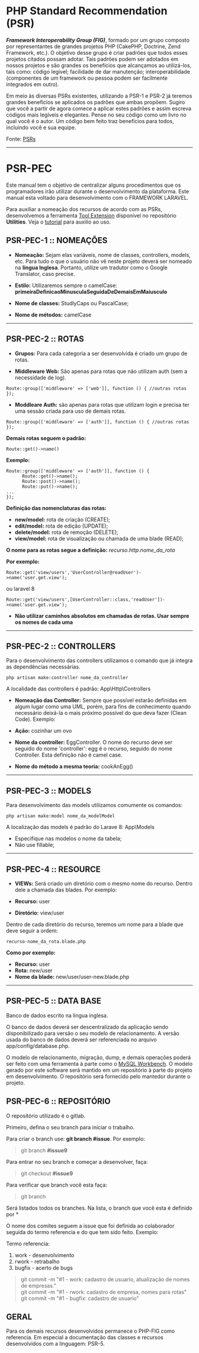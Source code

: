 # PHP Standard Recommendation (PSR)

_**Framework Interoperability Group (FIG)**_, formado por um grupo composto por representantes de grandes projetos PHP (CakePHP, Doctrine, Zend Framework, etc.). O objetivo desse grupo é criar padrões que todos esses projetos citados possam adotar. Tais padrões podem ser adotados em nossos projetos e são grandes os benefícios que alcançamos ao utilizá-los, tais como: código legível; facilidade de dar manutenção; interoperabilidade (componentes de um framework ou pessoa podem ser facilmente integrados em outro).

Em meio às diversas PSRs existentes, utilizando a PSR-1 e PSR-2 já teremos grandes benefícios se aplicados os padrões que ambas propõem. Sugiro que você a partir de agora comece a aplicar estes padrões e assim escreva códigos mais legíveis e elegantes. Pense no seu código como um livro no qual você é o autor. Um código bem feito traz benefícios para todos, incluindo você e sua equipe.

Fonte: [PSRs](https://www.php-fig.org/psr/)

<hr>

# PSR-PEC

Este manual tem o objetivo de centralizar alguns procedimentos que os programadores irão utilizar durante o desenvolvimento da plataforma. Este manual esta voltado para desenvolvimento com o FRAMEWORK LARAVEL.

Para auxiliar a nomeação dos recursos de acordo com as PSRs, desenvolvemos a ferramenta [Tool Extension](https://gitlab.com/Agency777/utilities) disponível no repositório **Utilities**. Veja o [tutorial](https://gitlab.com/Agency777/utilities/-/blob/master/tool-extension/tutorial/Tutorial-Tool-Extension.webm) para auxilio ao uso.


## PSR-PEC-1 :: NOMEAÇÕES

- **Nomeação:** Sejam elas variáveis, nome de classes, controllers, models, etc. Para tudo o que o usuário não vê neste projeto deverá ser nomeado na **língua Inglesa**. Portanto, utilize um tradutor como o Google Translator, caso precise.

- **Estilo:** Utilizaremos sempre o camelCase: **primeiraDefinicaoMinusculaSeguidaDeDemaisEmMaiusculo**

- **Nome de classes:** StudlyCaps ou PascalCase;

- **Nome de métodos:** camelCase

<hr>

## PSR-PEC-2 :: ROTAS

- **Grupos:** Para cada categoria a ser desenvolvida é criado um grupo de rotas.

- **Middleware Web:** São apenas para rotas que não utilizam auth (sem a necessidade de log).
```
Route::group(['middleware' => ['web']], function () { //outras rotas });
```

- **Moddleare Auth:** são apenas para rotas que utilizam login e precisa ter uma sessão criada para uso de demais rotas.
```
Route::group(['middleware' => ['auth']], function () { //outras rotas });
```

**Demais rotas seguem o padrão:**
```
Route::get()->name()
```

**Exemplo:**
```
Route::group(['middleware' => ['auth']], function () {
      Route::get()->name();
      Route::post()->name();
      Route::put()->name();
...
});
```

**Definição das nomenclaturas das rotas:**

- **new/model:** rota de criação (CREATE);
- **edit/model:** rota de edição (UPDATE);
- **delete/model:** rota de remoção (DELETE);
- **view/model:** rota de visualização ou chamada de uma blade (READ);

**O nome para as rotas segue a definição:** _recurso.http.nome_da_rota_

**Por exemplo:**
```
Route::get('view/users','UserController@readUser')->name('user.get.view');
```
ou laravel 8
```
Route::get('view/users',[UserController::class,'readUser'])->name('user.get.view');
```

- **Não utilizar caminhos absolutos em chamadas de rotas. Usar sempre os nomes de cada uma**
<hr>

## PSR-PEC-2 :: CONTROLLERS

Para o desenvolvimento das controllers utilizamos o comando que já integra as dependências necessárias.
```
php artisan make:controller nome_da_controller
```
A localidade das controllers é padrão: App\Http\Controllers

- **Nomeação das Controller:** Sempre que possível estarão definidas em algum lugar como uma UML, porém, para fins de conhecimento quando necessário deixá-la o mais próximo possível do que deva fazer (Clean Code). Exemplo:

- **Ação:** cozinhar um ovo
- **Nome da controller:** EggController. O nome do recurso deve ser seguido do nome 'controller': egg é o recurso, seguido do nome Controller. Esta definição não é camel case.
- **Nome do método a mesma teoria:** cookAnEgg()

<hr>

## PSR-PEC-3 :: MODELS

Para desenvolvimento das models utilizamos comumente os comandos:
```
php artisan make:model nome_da_modelModel
```
A localização das models é padrão do Larave 8: App\Models

- Especifique nas modelos o nome da tabela;
- Não use fillable;

<hr>

## PSR-PEC-4 :: RESOURCE

 - **VIEWs:** Será criado um diretório com o mesmo nome do recurso. Dentro dele a chamada das blades. Por exemplo:

- **Recurso:** user
- **Diretório:** view/user

Dentro de cada diretório do recurso, teremos um nome para a blade que deve seguir a ordem:
```
recurso-nome_da_rota.blade.php
```

**Como por exemplo:**

- **Recurso:** user
- **Rota:** new/user
- **Nome da blade:** new/user/user-new.blade.php

<hr>

## PSR-PEC-5 :: DATA BASE

Banco de dados escrito na lingua inglesa.

O banco de dados deverá ser descentralizado da aplicação sendo disponibilizado para versão o seu modelo de relacionamento.
A versão usada do banco de dados deverá ser referenciada no arquivo app/config/database.php.

O modelo de relacionamento, migração, dump, e demais operações poderá ser feito com uma ferramenta à parte como o [MySQL Workbench](https://dev.mysql.com/downloads/workbench/).
O modelo gerado por este software será mantido em um repositório à parte do projeto em desenvolvimento. O repositório será fornecido pelo mantedor durante o projeto.


## PSR-PEC-6 :: REPOSITÓRIO

O repositório utilizado é o gitlab.

Primeiro, defina o seu branch para iniciar o trabalho.

Para criar o branch use:
**git branch #issue<Numero da sua issue>**. 
Por exemplo:
> git branch **#issue9**

Para entrar no seu branch e começar a desenvolver, faça:
> git checkout **#issue9**

Para verificar que branch você esta faça:
> git branch

Será listados todos os branches. Na lista, o branch que você esta é definido por *



O nome dos comites seguem a issue que foi definida ao colaborador seguida do termo referencia e do que tem sido feito. Exemplo:

Termo referencia:

1. work - desenvolvimento
2. rwork - retrabalho
3. bugfix - acerto de bugs

> git commit -m "#1 - work: cadastro de usuario, atualização de nomes de empresas." <br>
> git commit -m "#1 - rwork: cadastro de empresa, nomes para rotas" <br>
> git commit -m "#1 - bugfix: cadastro de usuario"<br>

## GERAL

Para os demais recursos desenvolvidos permanece o PHP-FIG como referencia. Em especial a documentação das classes e recursos desenvolvidos com a linguagem: PSR-5.
